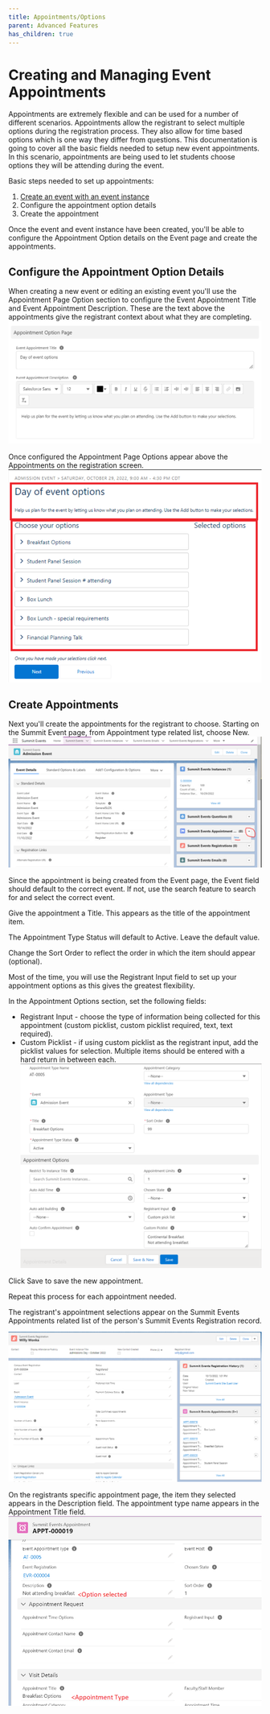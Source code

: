 ```yaml
---
title: Appointments/Options
parent: Advanced Features
has_children: true
---
```



# Creating and Managing Event Appointments

Appointments are extremely flexible and can be used for a number of different scenarios.  Appointments allow the registrant to select multiple options during the registration process.  They also allow for time based options which is one way they differ from questions.   This documentation is going to cover all the basic fields needed to setup new event appointments.   In this scenario, appointments are being used to let students choose options they will be attending during the event.

Basic steps needed to set up appointments:
1. [Create an event with an event instance](https://sfdo-community-sprints.github.io/summit-events-app-documentation/docs/Getting-Started/create-basic-event/)
2. Configure the appointment option details
3. Create the appointment


Once the event and event instance have been created, you'll be able to configure the Appointment Option details on the Event page and create the appointments.

## Configure the Appointment Option Details
When creating a new event or editing an existing event you'll use the Appointment Page Option section to configure the Event Appointment Title and Event Appointment Description.  These are the text above the appointments give the registrant context about what they are completing.
![Appointment Option Details fields](../images/AppointOptionHeader.PNG)

Once configured the Appointment Page Options appear above the Appointments on the registration screen.
![Appointment Options Details Screenshot](../images/AppointOptionHeaderRegScreenv3.PNG)

## Create Appointments
Next you'll create the appointments for the registrant to choose.  Starting on the Summit Event page, from Appointment type related list, choose New.
![New Appointment Button](../images/CreateNewAppointmentRec1.PNG)

Since the appointment is being created from the Event page, the Event field should default to the correct event.  If not, use the search feature to search for and select the correct event.

Give the appointment a Title.  This appears as the title of the appointment item.

The Appointment Type Status will default to Active.  Leave the default value.

Change the Sort Order to reflect the order in which the item should appear (optional).

Most of the time, you will use the Registrant Input field to set up your appointment options as this gives the greatest flexibility.

In the Appointment Options section, set the following fields:
* Registrant Input - choose the type of information being collected for this appointment (custom picklist, custom picklist required, text, text required).
* Custom Picklist - if using custom picklist as the registrant input, add the picklist values for selection.  Multiple items should be entered with a hard return in between each.
![Appointment Options Fields](../images/AppointSetup_NewApp_P1.PNG)

Click Save to save the new appointment.

Repeat this process for each appointment needed.  

The registrant's appointment selections appear on the Summit Events Appointments related list of the person's Summit Events Registration record.

![Summit Events Appointment Reg Relate dList](../images/Appoint-RegRec.PNG)

On the registrants specific appointment page, the item they selected appears in the Description field.  The appointment type name appears in the Appointment Title field.
![Appointment Screen Items](../images/CreateNewAppointmentRegData.PNG)


